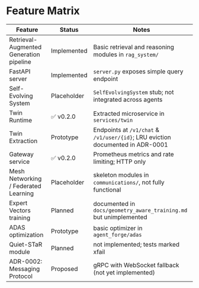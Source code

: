 # Feature Matrix

| Feature | Status | Notes |
| ------- | ------ | ----- |
| Retrieval-Augmented Generation pipeline | Implemented | Basic retrieval and reasoning modules in `rag_system/` |
| FastAPI server | Implemented | `server.py` exposes simple query endpoint |
| Self-Evolving System | Placeholder | `SelfEvolvingSystem` stub; not integrated across agents |
| Twin Runtime | ✅ v0.2.0 | Extracted microservice in `services/twin` |
| Twin Extraction | Prototype | Endpoints at `/v1/chat` & `/v1/user/{id}`; LRU eviction documented in ADR-0001 |
| Gateway service | ✅ v0.2.0 | Prometheus metrics and rate limiting; HTTP only |
| Mesh Networking / Federated Learning | Placeholder | skeleton modules in `communications/`, not fully functional |
| Expert Vectors training | Planned | documented in `docs/geometry_aware_training.md` but unimplemented |
| ADAS optimization | Prototype | basic optimizer in `agent_forge/adas` |
| Quiet-STaR module | Planned | not implemented; tests marked xfail |
| ADR-0002: Messaging Protocol | Proposed | gRPC with WebSocket fallback (not yet implemented) |
